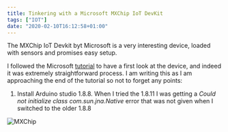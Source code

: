 ```yaml
---
title: Tinkering with a Microsoft MXChip IoT DevKit
tags: ["IOT"]
date: "2020-02-10T16:12:58+01:00"
---
```


The MXChip IoT Devkit byt Microsoft is a very interesting device, loaded with sensors and promises easy setup.

I followed the Microsoft [tutorial](https://microsoft.github.io/azure-iot-developer-kit/docs/get-started/) to have a first look at the device, and indeed it was extremely straightforward process. I am writing this as I am approaching the end of the tutorial so not to forget any points:

1. Install Arduino studio 1.8.8. When I tried the 1.8.11 I was getting a *Could not initialize class com.sun.jna.Native* error that was not given when I switched to the older 1.8.8

![MXChip](/post/img/mxchip_setup.jpg)
